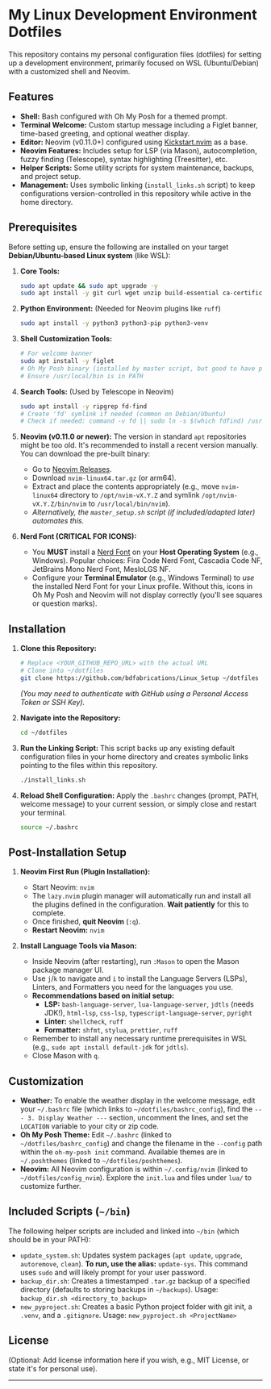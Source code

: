 # My Linux Development Environment Dotfiles

This repository contains my personal configuration files (dotfiles) for setting up a development environment, primarily focused on WSL (Ubuntu/Debian) with a customized shell and Neovim.

## Features

* **Shell:** Bash configured with Oh My Posh for a themed prompt.
* **Terminal Welcome:** Custom startup message including a Figlet banner, time-based greeting, and optional weather display.
* **Editor:** Neovim (v0.11.0+) configured using [Kickstart.nvim](https://github.com/nvim-lua/kickstart.nvim) as a base.
* **Neovim Features:** Includes setup for LSP (via Mason), autocompletion, fuzzy finding (Telescope), syntax highlighting (Treesitter), etc.
* **Helper Scripts:** Some utility scripts for system maintenance, backups, and project setup.
* **Management:** Uses symbolic linking (`install_links.sh` script) to keep configurations version-controlled in this repository while active in the home directory.

## Prerequisites

Before setting up, ensure the following are installed on your target **Debian/Ubuntu-based Linux system** (like WSL):

1.  **Core Tools:**
    ```bash
    sudo apt update && sudo apt upgrade -y
    sudo apt install -y git curl wget unzip build-essential ca-certificates
    ```
2.  **Python Environment:** (Needed for Neovim plugins like `ruff`)
    ```bash
    sudo apt install -y python3 python3-pip python3-venv
    ```
3.  **Shell Customization Tools:**
    ```bash
    # For welcome banner
    sudo apt install -y figlet 
    # Oh My Posh binary (installed by master script, but good to have prerequisite noted)
    # Ensure /usr/local/bin is in PATH
    ```
4.  **Search Tools:** (Used by Telescope in Neovim)
    ```bash
    sudo apt install -y ripgrep fd-find
    # Create 'fd' symlink if needed (common on Debian/Ubuntu)
    # Check if needed: command -v fd || sudo ln -s $(which fdfind) /usr/local/bin/fd 
    ```
5.  **Neovim (v0.11.0 or newer):** The version in standard `apt` repositories might be too old. It's recommended to install a recent version manually. You can download the pre-built binary:
    * Go to [Neovim Releases](https://github.com/neovim/neovim/releases/latest).
    * Download `nvim-linux64.tar.gz` (or arm64).
    * Extract and place the contents appropriately (e.g., move `nvim-linux64` directory to `/opt/nvim-vX.Y.Z` and symlink `/opt/nvim-vX.Y.Z/bin/nvim` to `/usr/local/bin/nvim`).
    * *Alternatively, the `master_setup.sh` script (if included/adapted later) automates this.*

6.  **Nerd Font (CRITICAL FOR ICONS):**
    * You **MUST** install a [Nerd Font](https://www.nerdfonts.com/font-downloads) on your **Host Operating System** (e.g., Windows). Popular choices: Fira Code Nerd Font, Cascadia Code NF, JetBrains Mono Nerd Font, MesloLGS NF.
    * Configure your **Terminal Emulator** (e.g., Windows Terminal) to *use* the installed Nerd Font for your Linux profile. Without this, icons in Oh My Posh and Neovim will not display correctly (you'll see squares or question marks).

## Installation

1.  **Clone this Repository:**
    ```bash
    # Replace <YOUR_GITHUB_REPO_URL> with the actual URL
    # Clone into ~/dotfiles 
    git clone https://github.com/bdfabrications/Linux_Setup ~/dotfiles 
    ```
    *(You may need to authenticate with GitHub using a Personal Access Token or SSH Key).*

2.  **Navigate into the Repository:**
    ```bash
    cd ~/dotfiles
    ```

3.  **Run the Linking Script:** This script backs up any existing default configuration files in your home directory and creates symbolic links pointing to the files within this repository.
    ```bash
    ./install_links.sh
    ```

4.  **Reload Shell Configuration:** Apply the `.bashrc` changes (prompt, PATH, welcome message) to your current session, or simply close and restart your terminal.
    ```bash
    source ~/.bashrc
    ```

## Post-Installation Setup

1.  **Neovim First Run (Plugin Installation):**
    * Start Neovim: `nvim`
    * The `lazy.nvim` plugin manager will automatically run and install all the plugins defined in the configuration. **Wait patiently** for this to complete.
    * Once finished, **quit Neovim** (`:q`).
    * **Restart Neovim:** `nvim`

2.  **Install Language Tools via Mason:**
    * Inside Neovim (after restarting), run `:Mason` to open the Mason package manager UI.
    * Use `j`/`k` to navigate and `i` to install the Language Servers (LSPs), Linters, and Formatters you need for the languages you use.
    * **Recommendations based on initial setup:**
        * **LSP:** `bash-language-server`, `lua-language-server`, `jdtls` (needs JDK!), `html-lsp`, `css-lsp`, `typescript-language-server`, `pyright`
        * **Linter:** `shellcheck`, `ruff`
        * **Formatter:** `shfmt`, `stylua`, `prettier`, `ruff`
    * Remember to install any necessary runtime prerequisites in WSL (e.g., `sudo apt install default-jdk` for `jdtls`).
    * Close Mason with `q`.

## Customization

* **Weather:** To enable the weather display in the welcome message, edit your `~/.bashrc` file (which links to `~/dotfiles/bashrc_config`), find the `--- 3. Display Weather ---` section, uncomment the lines, and set the `LOCATION` variable to your city or zip code.
* **Oh My Posh Theme:** Edit `~/.bashrc` (linked to `~/dotfiles/bashrc_config`) and change the filename in the `--config` path within the `oh-my-posh init` command. Available themes are in `~/.poshthemes` (linked to `~/dotfiles/poshthemes`).
* **Neovim:** All Neovim configuration is within `~/.config/nvim` (linked to `~/dotfiles/config_nvim`). Explore the `init.lua` and files under `lua/` to customize further.

## Included Scripts (`~/bin`)

The following helper scripts are included and linked into `~/bin` (which should be in your PATH):

* `update_system.sh`: Updates system packages (`apt update`, `upgrade`, `autoremove`, `clean`). 
  **To run, use the alias:** `update-sys`. This command uses `sudo` and will likely prompt for your user password.
* `backup_dir.sh`: Creates a timestamped `.tar.gz` backup of a specified directory (defaults to storing backups in `~/backups`). Usage: `backup_dir.sh <directory_to_backup>`
* `new_pyproject.sh`: Creates a basic Python project folder with git init, a `.venv`, and a `.gitignore`. Usage: `new_pyproject.sh <ProjectName>`

## License

(Optional: Add license information here if you wish, e.g., MIT License, or state it's for personal use).

---
